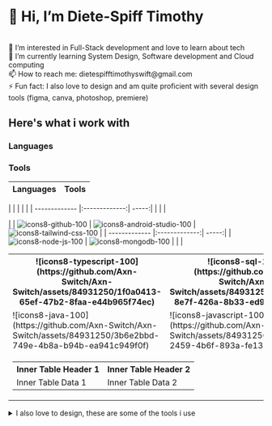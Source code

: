 <h1>👋 Hi, I’m Diete-Spiff Timothy</h1> <br>
👀 I’m interested in Full-Stack development and love to learn about tech <br>
🌱 I’m currently learning System Design, Software development and Cloud computing<br>
📫 How to reach me: dietespifftimothyswift@gmail.com<br>
⚡ Fun fact: I also love to design and am quite proficient with several design tools (figma, canva, photoshop, premiere)<br>


<h2>Here's what i work with</h2>

<h3 width='200px'>Languages</h3> 


[output-onlinepngtools]:(https://github.com/Axn-Switch/Axn-Switch/assets/84931250/af122c82-a48f-4375-8ae1-b24712286be8)


  <h3>Tools</h3>




| Languages  | Tools |
| ------------- | ------------- |
| 
|  |  | | 
| ------------- |:-------------:| -----:|
|  |  |

 | | ![icons8-github-100](https://github.com/Axn-Switch/Axn-Switch/assets/84931250/6978808e-a9be-4841-ad41-1847b66838fd) | ![icons8-android-studio-100](https://github.com/Axn-Switch/Axn-Switch/assets/84931250/fb0465c7-395f-427a-8ab5-f5daf06a91bb) | ![icons8-tailwind-css-100](https://github.com/Axn-Switch/Axn-Switch/assets/84931250/ddbb4090-371c-436a-9bd0-784d57a49a6e) |
| ------------- |:-------------:| -----:|
| ![icons8-node-js-100](https://github.com/Axn-Switch/Axn-Switch/assets/84931250/09381733-04e9-4b17-a86b-d191360f2661) | ![icons8-mongodb-100](https://github.com/Axn-Switch/Axn-Switch/assets/84931250/2385e102-ec06-4bbe-ba15-89a93e96dd76) | |  |
  


<table>
  <tr>
    <th> ![icons8-typescript-100](https://github.com/Axn-Switch/Axn-Switch/assets/84931250/1f0a0413-65ef-47b2-8faa-e44b965f74ec) </th>
    <th> ![icons8-sql-100](https://github.com/Axn-Switch/Axn-Switch/assets/84931250/fb642852-8e7f-426a-8b33-ed981d920a39) </th>
    <td> ![icons8-c-sharp-logo-100](https://github.com/Axn-Switch/Axn-Switch/assets/84931250/819d2d73-8c90-4162-99f7-5dd98cea2d06)  </td>
  </tr>
  <tr>
    <td> ![icons8-java-100](https://github.com/Axn-Switch/Axn-Switch/assets/84931250/3b6e2bbd-749e-4b8a-b94b-ea941c949f0f) </td>
    <td> ![icons8-javascript-100](https://github.com/Axn-Switch/Axn-Switch/assets/84931250/761f34fd-2459-4b6f-893a-fe13c34a39e7) </td>
    <td> ![icons8-css3-100](https://github.com/Axn-Switch/Axn-Switch/assets/84931250/522f1be0-3b86-45d9-9179-c5eebda4f187) </td>
  </tr>
  <tr>
    <td colspan="2"> <!-- Use colspan="2" to span across both columns -->
      <table>
        <tr>
          <th>Inner Table Header 1</th>
          <th>Inner Table Header 2</th>
        </tr>
        <tr>
          <td>Inner Table Data 1</td>
          <td>Inner Table Data 2</td>
        </tr>
      </table>
    </td>
  </tr>
</table>




















<details>

<summary>I also love to design, these are some of the tools i use</summary>

  <div style='display:flex'>
    <li>ah</li>    
    <li>ah</li>    
    <li>ah</li>    
  </div>
  <img src='https://github.com/Axn-Switch/Axn-Switch/assets/84931250/30617a9a-9695-474c-8861-89048682e2a2' width='40px'/>
  <img src='https://github.com/Axn-Switch/Axn-Switch/assets/84931250/e2c72b14-c194-417d-bd32-867f2e304fbf' width='40px'/>
  <img src='https://github.com/Axn-Switch/Axn-Switch/assets/84931250/e05f82c4-908a-4ce4-bf65-e488713d4214' width='40px'/>
  <img src='https://github.com/Axn-Switch/Axn-Switch/assets/84931250/be8607c2-b342-4f08-98ec-3bf2e4f99890' width='40px'/>



</details>

<!-- ![Timothy's stats](https://github-readme-stats.vercel.app/api?username=Axn-Switch&theme=dark&show_icons=true) -->

<!--
**Axn-Switch/Axn-Switch** is a ✨ _special_ ✨ repository because its `README.md` (this file) appears on your GitHub profile.

Here are some ideas to get you started:

- 🔭 I’m currently working on ...
- 🌱 I’m currently learning ...
- 👯 I’m looking to collaborate on ...
- 🤔 I’m looking for help with ...
- 💬 Ask me about ...
- 📫 How to reach me: ...
- 😄 Pronouns: ...
- ⚡ Fun fact: ...
-->
